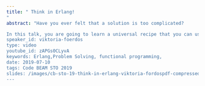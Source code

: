 ```yaml
---
title: " Think in Erlang!
"
abstract: "Have you ever felt that a solution is too complicated?

In this talk, you are going to learn a universal recipe that you can use every day to provide simple solutions to complex problems. We start with the philosophy of Erlang and learn its key messages. Then we study how these core thoughts are baked into Erlang/OTP, and why they help. Then we are going to see how Cisco NSO engineers created a patented algorithm to solve a complex problem: orchestrating network services. Yes, using the same recipe!
speaker_id: viktoria-foerdos
type: video
youtube_id: zAPGs0CLyvA
keywords: Erlang,Problem Solving, functional programming,
date: 2019-07-10
tags: Code BEAM STO 2019
slides: /images/cb-sto-19-think-in-erlang-viktoria-fordospdf-compressed.pdf
---
```


